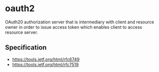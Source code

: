 # oauth2
OAuth20 authorization server that is intermediary with client and resource owner in order to issue access token which enables client to access resource server.


## Specification
* https://tools.ietf.org/html/rfc6749
* https://tools.ietf.org/html/rfc7519
